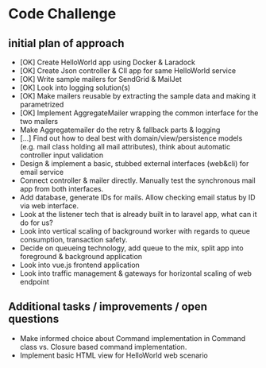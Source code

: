 # Code Challenge

## initial plan of approach

- [OK] Create HelloWorld app using Docker & Laradock
- [OK] Create Json controller & ClI app for same HelloWorld service
- [OK] Write sample mailers for SendGrid & MailJet
- [OK] Look into logging solution(s)
- [OK] Make mailers reusable by extracting the sample data and making it parametrized
- [OK] Implement AggregateMailer wrapping the common interface for the two mailers
- Make Aggregatemailer do the retry & fallback parts & logging
- [...] Find out how to deal best with domain/view/persistence models (e.g. mail class holding all mail attributes), think about automatic controller input validation
- Design & implement a basic, stubbed external interfaces (web&cli) for email service
- Connect controller & mailer directly. Manually test the synchronous mail app from both interfaces.
- Add database, generate IDs for mails. Allow checking email status by ID via web interface.
- Look at the listener tech that is already built in to laravel app, what can it do for us?
- Look into vertical scaling of background worker with regards to queue consumption, transaction safety.
- Decide on queueing technology, add queue to the mix, split app into foreground & background application
- Look into vue.js frontend application
- Look into traffic management & gateways for horizontal scaling of web endpoint

## Additional tasks / improvements / open questions

- Make informed choice about Command implementation in Command class vs. Closure based command implementation.
- Implement basic HTML view for HelloWorld web scenario

